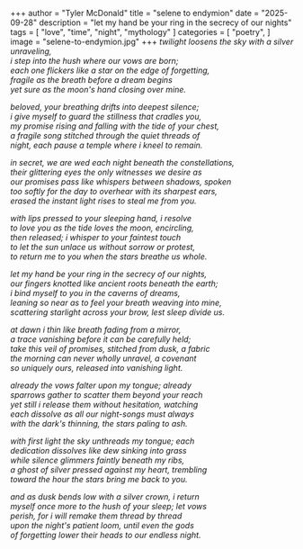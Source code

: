 +++
author = "Tyler McDonald"
title = "selene to endymion"
date = "2025-09-28"
description = "let my hand be your ring in the secrecy of our nights"
tags = [
    "love",
	"time",
	"night",
	"mythology"
]
categories = [
    "poetry",
]
image = "selene-to-endymion.jpg"
+++
*twilight loosens the sky with a silver unraveling,*\
*i step into the hush where our vows are born;*\
*each one flickers like a star on the edge of forgetting,*\
*fragile as the breath before a dream begins*\
*yet sure as the moon's hand closing over mine.*

*beloved, your breathing drifts into deepest silence;*\
*i give myself to guard the stillness that cradles you,*\
*my promise rising and falling with the tide of your chest,*\
*a fragile song stitched through the quiet threads of*\
*night, each pause a temple where i kneel to remain.*

*in secret, we are wed each night beneath the constellations,*\
*their glittering eyes the only witnesses we desire as*\
*our promises pass like whispers between shadows, spoken*\
*too softly for the day to overhear with its sharpest ears,*\
*erased the instant light rises to steal me from you.*

*with lips pressed to your sleeping hand, i resolve*\
*to love you as the tide loves the moon, encircling,*\
*then released; i whisper to your faintest touch*\
*to let the sun unlace us without sorrow or protest,*\
*to return me to you when the stars breathe us whole.*

*let my hand be your ring in the secrecy of our nights,*\
*our fingers knotted like ancient roots beneath the earth;*\
*i bind myself to you in the caverns of dreams,*\
*leaning so near as to feel your breath weaving into mine,*\
*scattering starlight across your brow, lest sleep divide us.*

*at dawn i thin like breath fading from a mirror,*\
*a trace vanishing before it can be carefully held;*\
*take this veil of promises, stitched from dusk, a fabric*\
*the morning can never wholly unravel, a covenant*\
*so uniquely ours, released into vanishing light.*

*already the vows falter upon my tongue; already*\
*sparrows gather to scatter them beyond your reach*\
*yet still i release them without hesitation, watching*\
*each dissolve as all our night-songs must always*\
*with the dark's thinning, the stars paling to ash.*

*with first light the sky unthreads my tongue; each*\
*dedication dissolves like dew sinking into grass*\
*while silence glimmers faintly beneath my ribs,*\
*a ghost of silver pressed against my heart, trembling*\
*toward the hour the stars bring me back to you.*

*and as dusk bends low with a silver crown, i return*\
*myself once more to the hush of your sleep; let vows*\
*perish, for i will remake them thread by thread*\
*upon the night's patient loom, until even the gods*\
*of forgetting lower their heads to our endless night.*